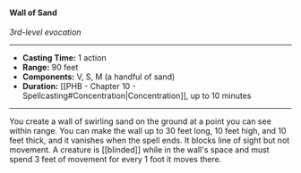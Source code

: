 #### Wall of Sand
*3rd-level evocation*
___
- **Casting Time:** 1 action
- **Range:** 90 feet
- **Components:** V, S, M (a handful of sand)
- **Duration:** [[PHB - Chapter 10 - Spellcasting#Concentration|Concentration]], up to 10 minutes
---
You create a wall of swirling sand on the ground at a point you can see within range. You can make the wall up to 30 feet long, 10 feet high, and 10 feet thick, and it vanishes when the spell ends. It blocks line of sight but not movement. A creature is [[blinded]] while in the wall's space and must spend 3 feet of movement for every 1 foot it moves there.